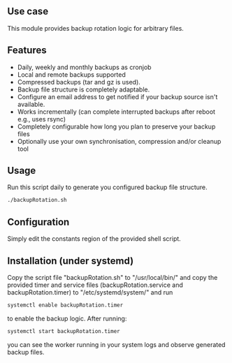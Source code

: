 <!-- #!/usr/bin/env markdown
-*- coding: utf-8 -*- -->

<!-- region header

Copyright Torben Sickert 16.12.2012

License
-------

This library written by Torben Sickert stand under a creative commons naming
3.0 unported license. see http://creativecommons.org/licenses/by/3.0/deed.de

endregion -->

Use case
--------

This module provides backup rotation logic for arbitrary files.

Features
--------

- Daily, weekly and monthly backups as cronjob
- Local and remote backups supported
- Compressed backups (tar and gz is used).
- Backup file structure is completely adaptable.
- Configure an email address to get notified if your backup source isn't
  available.
- Works incrementally (can complete interrupted backups after reboot e.g., uses
  rsync)
- Completely configurable how long you plan to preserve your backup files
- Optionally use your own synchronisation, compression and/or cleanup tool

Usage
-----

Run this script daily to generate you configured backup file structure.

```sh
./backupRotation.sh
```

Configuration
-------------

Simply edit the constants region of the provided shell script.

Installation (under systemd)
----------------------------

Copy the script file "backupRotation.sh" to "/usr/local/bin/" and copy the
provided timer and service files (backupRotation.service and
backupRotation.timer) to "/etc/systemd/system/" and run

```sh
systemctl enable backupRotation.timer
```

to enable the backup logic. After running:

```sh
systemctl start backupRotation.timer
```

you can see the worker running in your system logs and observe generated backup
files.

<!-- region vim modline
vim: set tabstop=4 shiftwidth=4 expandtab:
vim: foldmethod=marker foldmarker=region,endregion:
endregion -->
